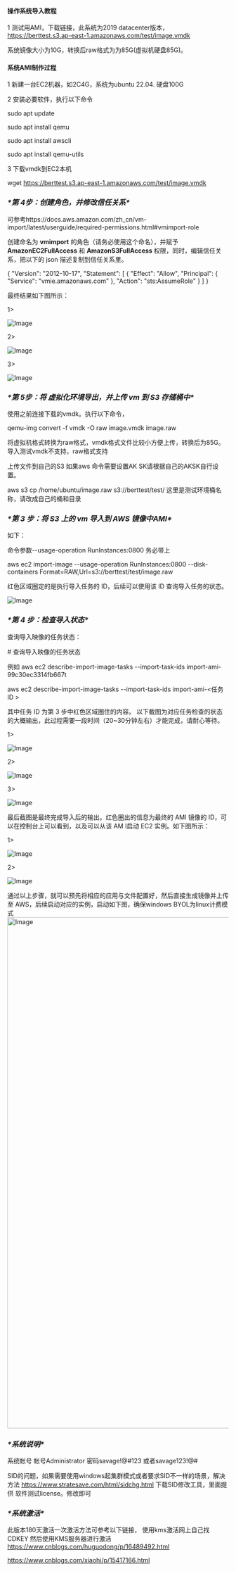 #### 操作系统导入教程

1 测试用AMI，下载链接，此系统为2019 datacenter版本，https://berttest.s3.ap-east-1.amazonaws.com/test/image.vmdk

系统镜像大小为10G，转换后raw格式为为85G(虚拟机硬盘85G)。

#### 系统AMI制作过程

1 新建一台EC2机器，如2C4G，系统为ubuntu 22.04. 硬盘100G

2 安装必要软件，执行以下命令

sudo apt update

sudo apt install qemu

sudo apt install awscli

sudo apt install qemu-utils

3 下载vmdk到EC2本机

wget https://berttest.s3.ap-east-1.amazonaws.com/test/image.vmdk



### ***\*第 4步：创建角色，并修改信任关系\****
可参考https://docs.aws.amazon.com/zh_cn/vm-import/latest/userguide/required-permissions.html#vmimport-role

创建命名为 **vmimport** 的角色（请务必使用这个命名），并赋予 **AmazonEC2FullAccess** 和 **AmazonS3FullAccess** 权限，同时，编辑信任关系，把以下的 json 描述复制到信任关系里。

{ 
 "Version": "2012-10-17", 
 "Statement": [ 
  { 
   "Effect": "Allow", 
   "Principal": { 
    "Service": "vmie.amazonaws.com" 
   }, 
   "Action": "sts:AssumeRole" 
  } 
 ] 
}

最终结果如下图所示：

1>

![Image](https://github.com/user-attachments/assets/ca768176-cbba-4c1d-9119-a3c0ca3fdc11)

 

2>

![Image](https://github.com/user-attachments/assets/291b97cb-e7a5-480e-8c99-7b4648854eed)


 

 

 

 

 

 

 

 

 

3>

![Image](https://github.com/user-attachments/assets/93b8e823-976c-48f5-a7c9-bb30aff6c057)
 

### ***\*第 5步：将 虚拟化环境导出，并上传 vm 到 S3 存储桶中\****

使用之前连接下载的vmdk。执行以下命令，

qemu-img convert -f vmdk -O raw image.vmdk image.raw 

将虚拟机格式转换为raw格式，vmdk格式文件比较小方便上传，转换后为85G。导入测试vmdk不支持，raw格式支持

上传文件到自己的S3
如果aws 命令需要设置AK SK请根据自己的AKSK自行设置。

aws s3 cp /home/ubuntu/image.raw s3://berttest/test/   这里是测试环境桶名称，请改成自己的桶和目录



### ***\*第 3 步：将 S3 上的 vm 导入到 AWS 镜像中AMI\****

如下：

命令参数--usage-operation RunInstances:0800   务必带上

aws ec2 import-image --usage-operation RunInstances:0800 --disk-containers Format=RAW,Url=s3://berttest/test/image.raw

红色区域圈定的是执行导入任务的 ID，后续可以使用该 ID 查询导入任务的状态。

![Image](https://github.com/user-attachments/assets/952c12c7-538f-4cad-a627-f57130ef8d64)


 

### ***\*第 4 步：检查导入状态\****

查询导入映像的任务状态：

\# 查询导入映像的任务状态 

 例如 aws ec2 describe-import-image-tasks --import-task-ids import-ami-99c30ec3314fb667t



aws ec2 describe-import-image-tasks --import-task-ids import-ami-<任务 ID >

其中任务 ID 为第 3 步中红色区域圈住的内容。
以下截图为对应任务检查的状态的大概输出，此过程需要一段时间（20~30分钟左右）才能完成，请耐心等待。

1>

![Image](https://github.com/user-attachments/assets/c23b5f18-f27b-4e95-a826-a06b7fd21775)


 

2>

![Image](https://github.com/user-attachments/assets/0d5c19be-e855-43d5-b9e4-0b3af306bcd3)


 

3>

![Image](https://github.com/user-attachments/assets/0c408ac8-741c-4b2b-9ef4-7ee2c6220ab8)


 

最后截图是最终完成导入后的输出。红色圈出的信息为最终的 AMI 镜像的 ID，可以在控制台上可以看到，以及可以从该 AM I启动 EC2 实例。如下图所示：

 

 

 

 

1>

![Image](https://github.com/user-attachments/assets/13da4d7b-caa3-499d-97b8-bb4f86310467)


 

2>

![Image](https://github.com/user-attachments/assets/5538bee8-18ab-4481-8b7c-cb4f93a2975a)


 

通过以上步骤，就可以预先将相应的应用与文件配置好，然后直接生成镜像并上传至 AWS，后续启动对应的实例，启动如下图，确保windows BYOL为linux计费模式
<img width="1162" alt="Image" src="https://github.com/user-attachments/assets/14e85b9c-1117-4ca7-b924-3231074d03c5" />

### ***\*系统说明\****

系统帐号 帐号Administrator  密码savage!@#123           或者savage123!@#

SID的问题，如果需要使用windows起集群模式或者要求SID不一样的场景，解决方法
https://www.stratesave.com/html/sidchg.html             下载SID修改工具，里面提供  软件测试license。修改即可


### ***\*系统激活\****

此版本180天激活一次激活方法可参考以下链接，  使用kms激活网上自己找CDKEY  然后使用KMS服务器进行激活
https://www.cnblogs.com/huguodong/p/16489492.html




https://www.cnblogs.com/xiaohi/p/15417166.html
